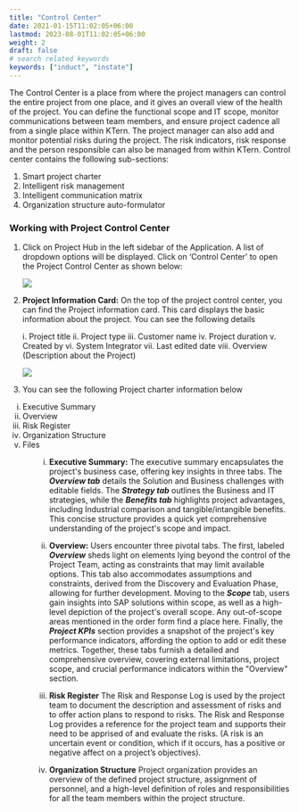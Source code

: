 ```yaml
---
title: "Control Center"
date: 2021-01-15T11:02:05+06:00
lastmod: 2023-08-01T11:02:05+06:00
weight: 2
draft: false
# search related keywords
keywords: ["induct", "instate"]
---
```



The Control Center is a place from where the project managers can control the entire project from one place, and it gives an overall view of the health of the project. You can define the functional scope and IT scope, monitor communications between team members, and ensure project cadence all from a single place within KTern.
The project manager can also add and monitor potential risks during the project. The risk indicators, risk response and the person responsible can also be managed from within KTern.
Control center contains the following sub-sections:

1. Smart project charter
2. Intelligent risk management
3. Intelligent communication matrix
4. Organization structure auto-formulator

### Working with Project Control Center

1. Click on Project Hub in the left sidebar of the Application. A list of dropdown options will be displayed. Click on ‘Control Center’ to open the Project Control Center as shown below:

   ![](https://storage.googleapis.com/ktern-docs-files/pcc-1.png)

2. **Project Information Card:** On the top of the project control center, you can find the Project information card. This card displays the basic information about the project. You can see the following details

   i. Project title
  ii. Project type
 iii. Customer name
  iv. Project duration
   v. Created by
  vi. System Integrator
 vii. Last edited date
viii. Overview (Description about the Project)

   ![](https://storage.googleapis.com/ktern-docs-files/pcc-2.png)

3. You can see the following Project charter information below

<ol type="i">
<li>Executive Summary</li>
<li>Overview</li>
<li>Risk Register</li>
<li>Organization Structure</li>
<li>Files</li>
<ol>

<ol type="i">
<li>

**Executive Summary:** 
The executive summary encapsulates the project's business case, offering key insights in three tabs. The ***Overview tab*** details the Solution and Business challenges with editable fields. The ***Strategy tab*** outlines the Business and IT strategies, while the ***Benefits tab*** highlights project advantages, including Industrial comparison and tangible/intangible benefits. This concise structure provides a quick yet comprehensive understanding of the project's scope and impact. 
</li>

<li>

**Overview:** 
Users encounter three pivotal tabs. The first, labeled ***Overview*** sheds light on elements lying beyond the control of the Project Team, acting as constraints that may limit available options. This tab also accommodates assumptions and constraints, derived from the Discovery and Evaluation Phase, allowing for further development. Moving to the ***Scope*** tab, users gain insights into SAP solutions within scope, as well as a high-level depiction of the project's overall scope. Any out-of-scope areas mentioned in the order form find a place here. Finally, the ***Project KPIs*** section provides a snapshot of the project's key performance indicators, affording the option to add or edit these metrics. Together, these tabs furnish a detailed and comprehensive overview, covering external limitations, project scope, and crucial performance indicators within the "Overview" section.
</li>

<li>

**Risk Register**
The Risk and Response Log is used by the project team to document the description and assessment of risks and to offer action plans to respond to risks. The Risk and Response Log provides a reference for the project team and supports their need to be apprised of and evaluate the risks. (A risk is an uncertain event or condition, which if it occurs, has a positive or negative affect on a project’s objectives).
</li>

<li>

**Organization Structure**
 Project organization provides an overview of the defined project structure, assignment of personnel, and a high-level definition of roles and responsibilities for all the team members within the project structure.
 </li>
</ol>


